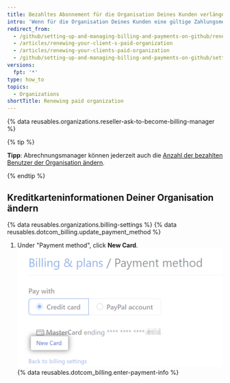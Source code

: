 ```yaml
---
title: Bezahltes Abonnement für die Organisation Deines Kunden verlängern
intro: 'Wenn für die Organisation Deines Kunden eine gültige Zahlungsmethode registriert ist, wird deren jährliches Abonnement automatisch verlängert. Abrechnungsmanager können jedoch die Zahlungsmethode und das Abonnement der Organisation anzeigen und aktualisieren.'
redirect_from:
  - /github/setting-up-and-managing-billing-and-payments-on-github/renewing-your-clients-paid-organization
  - /articles/renewing-your-client-s-paid-organization
  - /articles/renewing-your-clients-paid-organization
  - /github/setting-up-and-managing-billing-and-payments-on-github/setting-up-paid-organizations-for-procurement-companies/renewing-your-clients-paid-organization
versions:
  fpt: '*'
type: how_to
topics:
  - Organizations
shortTitle: Renewing paid organization
---
```


{% data reusables.organizations.reseller-ask-to-become-billing-manager %}

{% tip %}

**Tipp**: Abrechnungsmanager können jederzeit auch die [Anzahl der bezahlten Benutzer der Organisation ändern](/articles/upgrading-or-downgrading-your-client-s-paid-organization).

{% endtip %}

## Kreditkarteninformationen Deiner Organisation ändern

{% data reusables.organizations.billing-settings %}
{% data reusables.dotcom_billing.update_payment_method %}
1. Under "Payment method", click **New Card**. ![Billing New Card button](/assets/images/help/billing/billing-new-card-button.png)
{% data reusables.dotcom_billing.enter-payment-info %}
